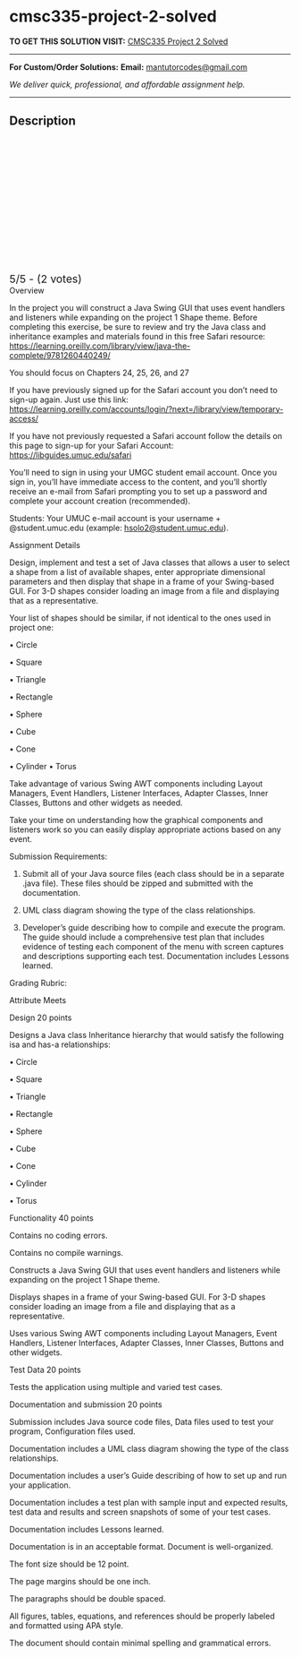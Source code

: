 # cmsc335-project-2-solved
**TO GET THIS SOLUTION VISIT:** [CMSC335 Project 2 Solved](https://mantutor.com/product/cmsc-335-project-2-solved/)


---

**For Custom/Order Solutions:** **Email:** mantutorcodes@gmail.com  

*We deliver quick, professional, and affordable assignment help.*

---

<h2>Description</h2>



<div class="kk-star-ratings kksr-auto kksr-align-center kksr-valign-top" data-payload="{&quot;align&quot;:&quot;center&quot;,&quot;id&quot;:&quot;113704&quot;,&quot;slug&quot;:&quot;default&quot;,&quot;valign&quot;:&quot;top&quot;,&quot;ignore&quot;:&quot;&quot;,&quot;reference&quot;:&quot;auto&quot;,&quot;class&quot;:&quot;&quot;,&quot;count&quot;:&quot;2&quot;,&quot;legendonly&quot;:&quot;&quot;,&quot;readonly&quot;:&quot;&quot;,&quot;score&quot;:&quot;5&quot;,&quot;starsonly&quot;:&quot;&quot;,&quot;best&quot;:&quot;5&quot;,&quot;gap&quot;:&quot;4&quot;,&quot;greet&quot;:&quot;Rate this product&quot;,&quot;legend&quot;:&quot;5\/5 - (2 votes)&quot;,&quot;size&quot;:&quot;24&quot;,&quot;title&quot;:&quot;CMSC335 Project 2 Solved&quot;,&quot;width&quot;:&quot;138&quot;,&quot;_legend&quot;:&quot;{score}\/{best} - ({count} {votes})&quot;,&quot;font_factor&quot;:&quot;1.25&quot;}">

<div class="kksr-stars">

<div class="kksr-stars-inactive">
            <div class="kksr-star" data-star="1" style="padding-right: 4px">


<div class="kksr-icon" style="width: 24px; height: 24px;"></div>
        </div>
            <div class="kksr-star" data-star="2" style="padding-right: 4px">


<div class="kksr-icon" style="width: 24px; height: 24px;"></div>
        </div>
            <div class="kksr-star" data-star="3" style="padding-right: 4px">


<div class="kksr-icon" style="width: 24px; height: 24px;"></div>
        </div>
            <div class="kksr-star" data-star="4" style="padding-right: 4px">


<div class="kksr-icon" style="width: 24px; height: 24px;"></div>
        </div>
            <div class="kksr-star" data-star="5" style="padding-right: 4px">


<div class="kksr-icon" style="width: 24px; height: 24px;"></div>
        </div>
    </div>

<div class="kksr-stars-active" style="width: 138px;">
            <div class="kksr-star" style="padding-right: 4px">


<div class="kksr-icon" style="width: 24px; height: 24px;"></div>
        </div>
            <div class="kksr-star" style="padding-right: 4px">


<div class="kksr-icon" style="width: 24px; height: 24px;"></div>
        </div>
            <div class="kksr-star" style="padding-right: 4px">


<div class="kksr-icon" style="width: 24px; height: 24px;"></div>
        </div>
            <div class="kksr-star" style="padding-right: 4px">


<div class="kksr-icon" style="width: 24px; height: 24px;"></div>
        </div>
            <div class="kksr-star" style="padding-right: 4px">


<div class="kksr-icon" style="width: 24px; height: 24px;"></div>
        </div>
    </div>
</div>


<div class="kksr-legend" style="font-size: 19.2px;">
            5/5 - (2 votes)    </div>
    </div>
Overview

In the project you will construct a Java Swing GUI that uses event handlers and listeners while expanding on the project 1 Shape theme. Before completing this exercise, be sure to review and try the Java class and inheritance examples and materials found in this free Safari resource: https://learning.oreilly.com/library/view/java-the-complete/9781260440249/

You should focus on Chapters 24, 25, 26, and 27

If you have previously signed up for the Safari account you don’t need to sign-up again. Just use this link: https://learning.oreilly.com/accounts/login/?next=/library/view/temporary-access/

If you have not previously requested a Safari account follow the details on this page to sign-up for your Safari Account: https://libguides.umuc.edu/safari

You’ll need to sign in using your UMGC student email account. Once you sign in, you’ll have immediate access to the content, and you’ll shortly receive an e-mail from Safari prompting you to set up a password and complete your account creation (recommended).

Students: Your UMUC e-mail account is your username + @student.umuc.edu (example: hsolo2@student.umuc.edu).

Assignment Details

Design, implement and test a set of Java classes that allows a user to select a shape from a list of available shapes, enter appropriate dimensional parameters and then display that shape in a frame of your Swing-based GUI. For 3-D shapes consider loading an image from a file and displaying that as a representative.

Your list of shapes should be similar, if not identical to the ones used in project one:

• Circle

• Square

• Triangle

• Rectangle

• Sphere

• Cube

• Cone

• Cylinder • Torus

Take advantage of various Swing AWT components including Layout Managers, Event Handlers, Listener Interfaces, Adapter Classes, Inner Classes, Buttons and other widgets as needed.

Take your time on understanding how the graphical components and listeners work so you can easily display appropriate actions based on any event.

Submission Requirements:

1. Submit all of your Java source files (each class should be in a separate .java file). These files should be zipped and submitted with the documentation.

2. UML class diagram showing the type of the class relationships.

3. Developer’s guide describing how to compile and execute the program. The guide should include a comprehensive test plan that includes evidence of testing each component of the menu with screen captures and descriptions supporting each test. Documentation includes Lessons learned.

Grading Rubric:

Attribute Meets

Design 20 points

Designs a Java class Inheritance hierarchy that would satisfy the following isa and has-a relationships:

• Circle

• Square

• Triangle

• Rectangle

• Sphere

• Cube

• Cone

• Cylinder

• Torus

Functionality 40 points

Contains no coding errors.

Contains no compile warnings.

Constructs a Java Swing GUI that uses event handlers and listeners while expanding on the project 1 Shape theme.

Displays shapes in a frame of your Swing-based GUI. For 3-D shapes consider loading an image from a file and displaying that as a representative.

Uses various Swing AWT components including Layout Managers, Event Handlers, Listener Interfaces, Adapter Classes, Inner Classes, Buttons and other widgets.

Test Data 20 points

Tests the application using multiple and varied test cases.

Documentation and submission 20 points

Submission includes Java source code files, Data files used to test your program, Configuration files used.

Documentation includes a UML class diagram showing the type of the class relationships.

Documentation includes a user’s Guide describing of how to set up and run your application.

Documentation includes a test plan with sample input and expected results, test data and results and screen snapshots of some of your test cases.

Documentation includes Lessons learned.

Documentation is in an acceptable format. Document is well-organized.

The font size should be 12 point.

The page margins should be one inch.

The paragraphs should be double spaced.

All figures, tables, equations, and references should be properly labeled and formatted using APA style.

The document should contain minimal spelling and grammatical errors.

